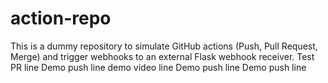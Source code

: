 # action-repo

This is a dummy repository to simulate GitHub actions (Push, Pull Request, Merge) and trigger webhooks to an external Flask webhook receiver. 
T e s t   P R   l i n e 
 
 D e m o   p u s h   l i n e  
   d e m o   v i d e o   l i n e  
 D e m o   p u s h   l i n e  
 D e m o   p u s h   l i n e  
 